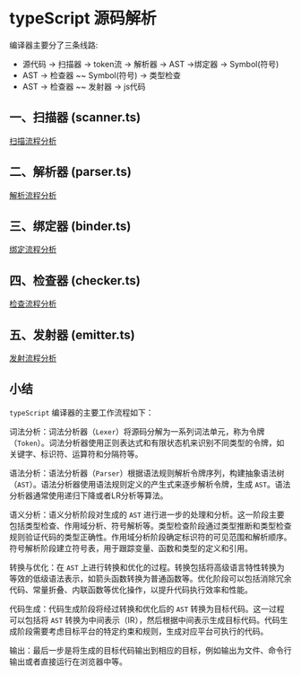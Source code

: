 # typeScript 源码解析

编译器主要分了三条线路:

- 源代码 -> 扫描器 -> token流 -> 解析器 -> AST ->绑定器 -> Symbol(符号)
- AST -> 检查器 ~~ Symbol(符号) -> 类型检查
- AST -> 检查器 ~~ 发射器 -> js代码

## 一、扫描器 (scanner.ts)

[扫描流程分析](./scanner.md)

## 二、解析器 (parser.ts)

[解析流程分析](./parser.md)

## 三、绑定器 (binder.ts)

[绑定流程分析](./binder.md)

## 四、检查器 (checker.ts)

[检查流程分析](./checker.md)

## 五、发射器 (emitter.ts)

[发射流程分析](./emitter.md)

## 小结

`typeScript` 编译器的主要工作流程如下：

词法分析：词法分析器（`Lexer`）将源码分解为一系列词法单元，称为令牌（`Token`）。词法分析器使用正则表达式和有限状态机来识别不同类型的令牌，如关键字、标识符、运算符和分隔符等。

语法分析：语法分析器（`Parser`）根据语法规则解析令牌序列，构建抽象语法树（`AST`）。语法分析器使用语法规则定义的产生式来逐步解析令牌，生成 `AST`。语法分析器通常使用递归下降或者LR分析等算法。

语义分析：语义分析阶段对生成的 `AST` 进行进一步的处理和分析。这一阶段主要包括类型检查、作用域分析、符号解析等。类型检查阶段通过类型推断和类型检查规则验证代码的类型正确性。作用域分析阶段确定标识符的可见范围和解析顺序。符号解析阶段建立符号表，用于跟踪变量、函数和类型的定义和引用。

转换与优化：在 `AST` 上进行转换和优化的过程。转换包括将高级语言特性转换为等效的低级语法表示，如箭头函数转换为普通函数等。优化阶段可以包括消除冗余代码、常量折叠、内联函数等优化操作，以提升代码执行效率和性能。

代码生成：代码生成阶段将经过转换和优化后的 `AST` 转换为目标代码。这一过程可以包括将 `AST` 转换为中间表示（IR），然后根据中间表示生成目标代码。代码生成阶段需要考虑目标平台的特定约束和规则，生成对应平台可执行的代码。

输出：最后一步是将生成的目标代码输出到相应的目标，例如输出为文件、命令行输出或者直接运行在浏览器中等。


